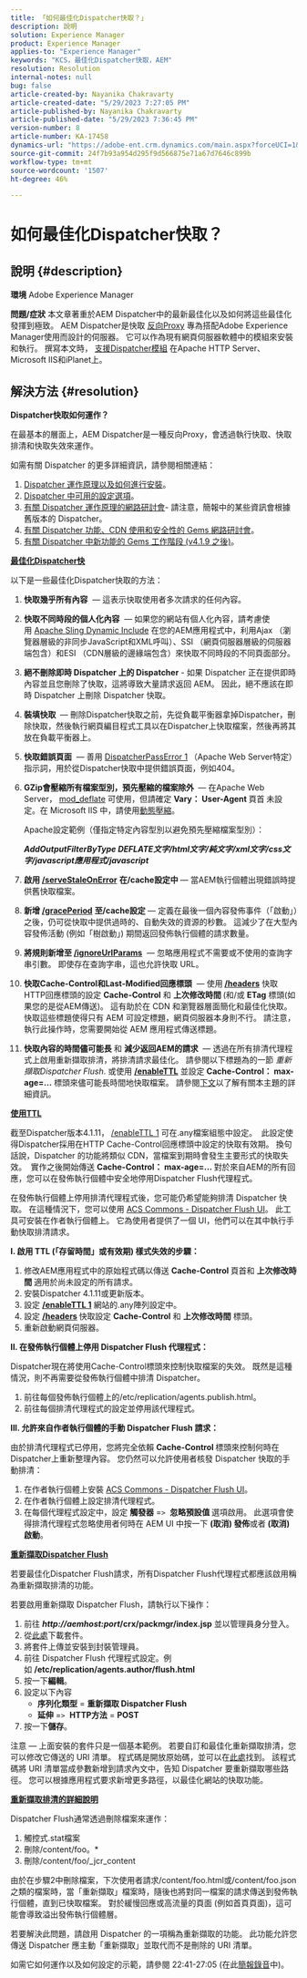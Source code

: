 ```yaml
---
title: 「如何最佳化Dispatcher快取？」
description: 說明
solution: Experience Manager
product: Experience Manager
applies-to: "Experience Manager"
keywords: "KCS，最佳化Dispatcher快取，AEM"
resolution: Resolution
internal-notes: null
bug: false
article-created-by: Nayanika Chakravarty
article-created-date: "5/29/2023 7:27:05 PM"
article-published-by: Nayanika Chakravarty
article-published-date: "5/29/2023 7:36:45 PM"
version-number: 8
article-number: KA-17458
dynamics-url: "https://adobe-ent.crm.dynamics.com/main.aspx?forceUCI=1&pagetype=entityrecord&etn=knowledgearticle&id=c2906fc7-56fe-ed11-8f6e-6045bd006b4b"
source-git-commit: 24f7b93a954d295f9d566875e71a67d7646c899b
workflow-type: tm+mt
source-wordcount: '1507'
ht-degree: 46%

---
```


# 如何最佳化Dispatcher快取？

## 說明 {#description}

<b>環境</b>
Adobe Experience Manager


<b>問題/症狀</b>
本文章著重於AEM Dispatcher中的最新最佳化以及如何將這些最佳化發揮到極致。 AEM Dispatcher是快取 [反向Proxy](https://stackoverflow.com/questions/224664/difference-between-proxy-server-and-reverse-proxy-server) 專為搭配Adobe Experience Manager使用而設計的伺服器。 它可以作為現有網頁伺服器軟體中的模組來安裝和執行。 撰寫本文時， [支援Dispatcher模組](https://experienceleague.adobe.com/docs/experience-manager-dispatcher/using/getting-started/dispatcher-install.html) 在Apache HTTP Server、Microsoft IIS和iPlanet上。


## 解決方法 {#resolution}


<b>Dispatcher快取如何運作？</b>

在最基本的層面上，AEM Dispatcher是一種反向Proxy，會透過執行快取、快取排清和快取失效來運作。

如需有關 Dispatcher 的更多詳細資訊，請參閱相關連結：

1. [Dispatcher 運作原理以及如何進行安裝](https://experienceleague.adobe.com/docs/experience-manager-dispatcher/using/dispatcher.html)。
2. [Dispatcher 中可用的設定選項](https://experienceleague.adobe.com/docs/experience-manager-dispatcher/using/configuring/dispatcher-configuration.html?lang=zh-Hant)。
3. [有關 Dispatcher 運作原理的網路研討會](https://github.com/cqsupport/webinar-dispatchercache)- 請注意，簡報中的某些資訊會根據舊版本的 Dispatcher。
4. [有關 Dispatcher 功能、CDN 使用和安全性的 Gems 網路研討會](https://experienceleague.adobe.com/docs/experience-manager-gems-events/gems/gems2015/aem-dispatcher-caching-new-features-and-optimizations.html)。
5. [有關 Dispatcher 中新功能的 Gems 工作階段 (v4.1.9 之後)](https://experienceleague.adobe.com/docs/experience-manager-gems-events/gems/gems2014/aem-dispatcher.html)。


<u><b>最佳化Dispatcher快</b></u>

以下是一些最佳化Dispatcher快取的方法：

1. <b>快取幾乎所有內容</b>  — 這表示快取使用者多次請求的任何內容。
2. <b>快取不同時段的個人化內容</b>  — 如果您的網站有個人化內容，請考慮使用 [Apache Sling Dynamic Include](https://experienceleague.adobe.com/docs/experience-manager-learn/foundation/development/set-up-sling-dynamic-include.html) 在您的AEM應用程式中，利用Ajax （瀏覽器層級的非同步JavaScript和XML呼叫）、SSI （網頁伺服器層級的伺服器端包含）和ESI （CDN層級的邊緣端包含）來快取不同時段的不同頁面部分。
3. <b>絕不刪除即時 Dispatcher 上的 Dispatcher</b> - 如果 Dispatcher 正在提供即時內容並且您刪除了快取，這將導致大量請求返回 AEM。  因此，絕不應該在即時 Dispatcher 上刪除 Dispatcher 快取。
4. <b>裝填快取 </b> — 刪除Dispatcher快取之前，先從負載平衡器拿掉Dispatcher，刪除快取，然後執行網頁編目程式工具以在Dispatcher上快取檔案，然後再將其放在負載平衡器上。
5. <b>快取錯誤頁面</b>  — 善用 [DispatcherPassError 1](https://helpx.adobe.com/tw/experience-manager/dispatcher/using/dispatcher-install.html#ApacheWebServer)<b> </b>（Apache Web Server特定）指示詞，用於從Dispatcher快取中提供錯誤頁面，例如404。
6. <b>GZip會壓縮所有檔案型別，預先壓縮的檔案除外 </b> — 在Apache Web Server， [mod_deflate](https://httpd.apache.org/docs/2.4/mod/mod_deflate.html) 可使用，但請確定 <b>Vary： User-Agent </b>頁首<b> </b>未設定。在 Microsoft IIS 中，請使用[動態壓縮](https://learn.microsoft.com/en-us/iis/configuration/system.webserver/httpcompression/)。

   Apache設定範例（僅指定特定內容型別以避免預先壓縮檔案型別）：

   <b>*AddOutputFilterByType DEFLATE文字/html文字/純文字/xml文字/css文字/javascript應用程式/javascript</b>*
7. <b>啟用 [/serveStaleOnError](https://helpx.adobe.com/tw/experience-manager/kb/ServeStaleContentOnError.html)</b> <b>在/cache設定中</b>  — 當AEM執行個體出現錯誤時提供舊快取檔案。
8. <b>新增 [/gracePeriod](https://docs.adobe.com/content/help/zh-Hant/experience-manager-dispatcher/using/configuring/dispatcher-configuration.html#configuring-the-dispatcher-cache-cache)</b> <b>至/cache設定</b>  — 定義在最後一個內容發佈事件（「啟動」）之後，仍可從快取中提供過時的、自動失效的資源的秒數。  這減少了在大型內容發佈活動 (例如「樹啟動」) 期間返回發佈執行個體的請求數量。
9. <b>將規則新增至 [/ignoreUrlParams](https://helpx.adobe.com/tw/experience-manager/dispatcher/using/dispatcher-configuration.html#IgnoringURLParameters)</b>  — 忽略應用程式不需要或不使用的查詢字串引數。  即使存在查詢字串，這也允許快取 URL。
10. <b>快取Cache-Control和Last-Modified回應標頭</b>  — 使用<b> [/headers](https://helpx.adobe.com/tw/experience-manager/dispatcher/using/dispatcher-configuration.html#CachingHTTPResponseHeaders)</b> 快取HTTP回應標頭的設定 <b>Cache-Control</b> 和 <b>上次修改時間 </b>(和/或 <b>ETag</b> 標頭(如果您的是從AEM傳送)。  這有助於在 CDN 和瀏覽器層面簡化和最佳化快取。  快取這些標題使得只有 AEM 可設定標題，網頁伺服器本身則不行。  請注意，執行此操作時，您需要開始從 AEM 應用程式傳送標題。
11. <b>快取內容的時間儘可能長</b> 和 <b>減少返回AEM的請求</b>  — 透過在所有排清代理程式上啟用重新擷取排清，將排清請求最佳化。 請參閱以下標題為的一節 *重新擷取Dispatcher Flush*. 或使用 [<b>/enableTTL</b>](https://experienceleague.adobe.com/docs/experience-manager-dispatcher/using/configuring/dispatcher-configuration.html?lang=en#configuring-time-based-cache-invalidation-enablettl) 並設定 <b>Cache-Control： max-age=...</b> 標頭來儘可能長時間地快取檔案。  請參閱[下文](https://experienceleague.adobe.com/docs/experience-manager-dispatcher/using/configuring/dispatcher-configuration.html?lang=en#configuring-time-based-cache-invalidation-enablettl)以了解有關本主題的詳細資訊。



<u><b>使用TTL</b></u>

截至Dispatcher版本4.1.11， [/enableTTL 1](https://experienceleague.adobe.com/docs/experience-manager-dispatcher/using/configuring/dispatcher-configuration.html?lang=en#configuring-time-based-cache-invalidation-enablettl) 可在.any檔案組態中設定。  此設定使得Dispatcher採用在HTTP Cache-Control回應標頭中設定的快取有效期。  換句話說，Dispatcher 的功能將類似 CDN，當檔案到期時會發生主要形式的快取失效。  實作之後開始傳送 <b>Cache-Control： max-age=... </b>對於來自AEM的所有回應，您可以在發佈執行個體中安全地停用Dispatcher Flush代理程式。

在發佈執行個體上停用排清代理程式後，您可能仍希望能夠排清 Dispatcher 快取。  在這種情況下，您可以使用 [ACS Commons - Dispatcher Flush UI](https://adobe-consulting-services.github.io/acs-aem-commons/features/dispatcher-flush-ui/index.html)。  此工具可安裝在作者執行個體上。  它為使用者提供了一個 UI，他們可以在其中執行手動快取排清請求。

<b>I. 啟用 TTL (「存留時間」或有效期) 樣式失效的步驟：</b>

1. 修改AEM應用程式中的原始程式碼以傳送 <b>Cache-Control </b>頁首和 <b>上次修改時間 </b>適用於尚未設定的所有請求。
2. 安裝Dispatcher 4.1.11或更新版本。
3. 設定 <b>[/enableTTL 1](https://helpx.adobe.com/tw/experience-manager/dispatcher/using/dispatcher-configuration.html#ConfiguringTimeBasedCacheInvalidationenableTTL)</b> 網站的.any陣列設定中。
4. 設定 <b>[/headers](https://helpx.adobe.com/tw/experience-manager/dispatcher/using/dispatcher-configuration.html#CachingHTTPResponseHeaders) </b>快取設定 <b>Cache-Control</b> 和 <b>上次修改時間</b> 標頭。
5. 重新啟動網頁伺服器。


<b>II. 在發佈執行個體上停用 Dispatcher Flush 代理程式：</b>

Dispatcher現在將使用Cache-Control標頭來控制快取檔案的失效。  既然是這種情況，則不再需要從發佈執行個體中排清 Dispatcher。

1. 前往每個發佈執行個體上的/etc/replication/agents.publish.html。
2. 前往每個排清代理程式的設定並停用該代理程式。


<b>III. 允許來自作者執行個體的手動 Dispatcher Flush 請求：</b>

由於排清代理程式已停用，您將完全依賴 <b>Cache-Control </b>標頭來控制何時在Dispatcher上重新整理內容。  您仍然可以允許使用者核發 Dispatcher 快取的手動排清：

1. 在作者執行個體上安裝 [ACS Commons - Dispatcher Flush UI](https://adobe-consulting-services.github.io/acs-aem-commons/features/dispatcher-flush-ui/index.html)。
2. 在作者執行個體上設定排清代理程式。
3. 在每個代理程式設定中，設定 <b>觸發器</b> =`>`  <b>忽略預設值 </b>選項啟用。 此選項會使得排清代理程式忽略使用者何時在 AEM UI 中按一下 <b>(取消) 發佈</b>或者<b> (取消) 啟動</b>。


<u><b>重新擷取Dispatcher Flush</b></u>

若要最佳化Dispatcher Flush請求，所有Dispatcher Flush代理程式都應該啟用稱為重新擷取排清的功能。

若要啟用重新擷取 Dispatcher Flush，請執行以下操作：

1. 前往 <b>*http://aemhost:port*/crx/packmgr/index.jsp</b> 並以管理員身分登入。
2. 從[此處](https://github.com/cqsupport/webinar-dispatchercache/blob/master/packages/dispatcher-flush-refetch-samplecode-1.0.zip?raw=true)下載套件。
3. 將套件上傳並安裝到封裝管理員。
4. 前往 Dispatcher Flush 代理程式設定。例如 <b>/etc/replication/agents.author/flush.html</b>
5. 按一下<b>編輯</b>。
6. 設定以下內容
   - <b>序列化類型</b> = <b>重新擷取 Dispatcher Flush</b>
   - <b>延伸</b> =`>`  <b>HTTP方法</b> = <b>POST</b>
7. 按一下<b>儲存</b>。


注意 — 上面安裝的套件只是一個基本範例。  若要自訂和最佳化重新擷取排清，您可以修改它傳送的 URI 清單。  程式碼是開放原始碼，並可以在[此處](https://github.com/cqsupport/webinar-dispatchercache/tree/master/src/refetching-flush-agent/refetch-bundle)找到。  該程式碼將 URI 清單當成參數新增到請求內文中，告知 Dispatcher 要重新擷取哪些路徑。  您可以根據應用程式要求新增更多路徑，以最佳化網站的快取功能。


<u><b>重新擷取排清的詳細說明</b></u>

Dispatcher Flush通常透過刪除檔案來運作：

1. 觸控式.stat檔案
2. 刪除/content/foo。\*
3. 刪除/content/foo/_jcr_content


由於在步驟2中刪除檔案，下次使用者請求/content/foo.html或/content/foo.json之類的檔案時，當「重新擷取」檔案時，隨後也將對同一檔案的請求傳送到發佈執行個體，直到已快取檔案。  對於緩慢回應或高流量的頁面 (例如首頁頁面)，這可能會導致溢出發佈執行個體層。

若要解決此問題，請啟用 Dispatcher 的一項稱為重新擷取的功能。  此功能允許您傳送 Dispatcher 應主動「重新擷取」並取代而不是刪除的 URI 清單。

如需它如何運作以及如何設定的示範，請參閱 22:41-27:05 (在此[簡報錄音](https://my.adobeconnect.com/p7th2gf8k43)中)。
